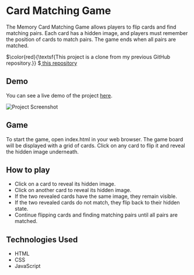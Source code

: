 # Card Matching Game
The Memory Card Matching Game allows players to flip cards and find matching pairs. Each card has a hidden image, and players must remember the position of cards to match pairs. The game ends when all pairs are matched.

$\color{red}{\textsf{This project is a clone from my previous GitHub repository.}} $<a href="https://github.com/PharadolBrown/CardMatchingGame" traget="_blank">  this repository</a>

## Demo
You can see a live demo of the project [here](https://pharadol.github.io/card-matching-game-js/).

![Project Screenshot](https://img2.pic.in.th/pic/income-expense-tracker.png)

## Game 
To start the game, open index.html in your web browser. The game board will be displayed with a grid of cards. Click on any card to flip it and reveal the hidden image underneath.

## How to play
- Click on a card to reveal its hidden image.
- Click on another card to reveal its hidden image.
- If the two revealed cards have the same image, they remain visible.
- If the two revealed cards do not match, they flip back to their hidden state.
- Continue flipping cards and finding matching pairs until all pairs are matched.

## Technologies Used
- HTML
- CSS
- JavaScript
